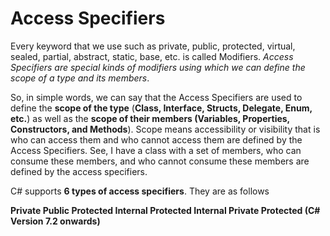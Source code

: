 # Access Specifiers

Every keyword that we use such as private, public, protected, virtual, sealed, partial, abstract, static, base, etc. is called Modifiers. _Access Specifiers are special kinds of modifiers using which we can define the scope of a type and its members_.

So, in simple words, we can say that the Access Specifiers are used to define the **scope of the type** (**Class, Interface, Structs, Delegate, Enum, etc.**) as well as the **scope of their members (Variables, Properties, Constructors, and Methods**). Scope means accessibility or visibility that is who can access them and who cannot access them are defined by the Access Specifiers. See, I have a class with a set of members, who can consume these members, and who cannot consume these members are defined by the access specifiers.

C# supports **6 types of access specifiers**. They are as follows

**Private
Public
Protected
Internal
Protected Internal
Private Protected (C# Version 7.2 onwards)**